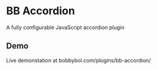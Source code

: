 # BB Accordion
A fully configurable JavaScript accordion plugin

## Demo
Live demonstation at bobbybol.com/plugins/bb-accordion/
